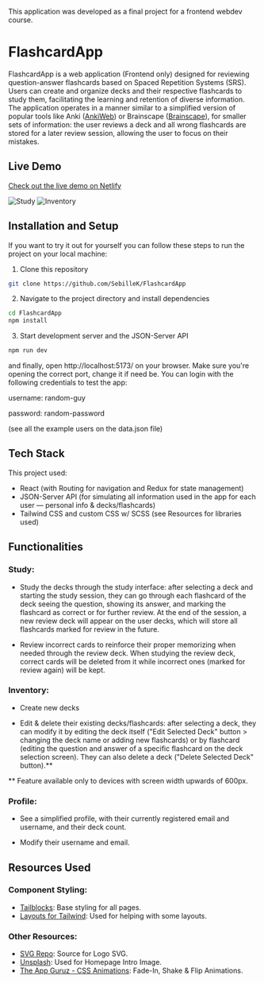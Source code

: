 This application was developed as a final project for a frontend webdev course.

# FlashcardApp

FlashcardApp is a web application (Frontend only) designed for reviewing question-answer flashcards based on Spaced Repetition Systems (SRS). Users can create and organize decks and their respective flashcards to study them, facilitating the learning and retention of diverse information. The application operates in a manner similar to a simplified version of popular tools like Anki ([AnkiWeb](https://apps.ankiweb.net/)) or Brainscape ([Brainscape](https://www.brainscape.com/)), for smaller sets of information: the user reviews a deck and all wrong flashcards are stored for a later review session, allowing the user to focus on their mistakes.

## Live Demo

[Check out the live demo on Netlify](https://netlify-deploy--taupe-kataifi-04ce4d.netlify.app/login)


![Study](demo1.gif)
![Inventory](demo2.gif)


## Installation and Setup

If you want to try it out for yourself you can follow these steps to run the project on your local machine:

1. Clone this repository

```bash
git clone https://github.com/SebilleK/FlashcardApp
```

2. Navigate to the project directory and install dependencies

```bash
cd FlashcardApp
npm install
```

3. Start development server and the JSON-Server API

```bash
npm run dev
```

and finally, open http://localhost:5173/ on your browser. Make sure you're opening the correct port, change it if need be.
You can login with the following credentials to test the app:

username: random-guy

password: random-password

(see all the example users on the data.json file)

## Tech Stack

This project used:

- React (with Routing for navigation and Redux for state management)
- JSON-Server API (for simulating all information used in the app for each user — personal info & decks/flashcards)
- Tailwind CSS and custom CSS w/ SCSS (see Resources for libraries used)

## Functionalities

### Study:

- Study the decks through the study interface: after selecting a deck and starting the study session, they can go through each flashcard of the deck seeing the question, showing its answer, and marking the flashcard as correct or for further review. At the end of the session, a new review deck will appear on the user decks, which will store all flashcards marked for review in the future.

- Review incorrect cards to reinforce their proper memorizing when needed through the review deck. When studying the review deck, correct cards will be deleted from it while incorrect ones (marked for review again) will be kept.

### Inventory:

- Create new decks

- Edit & delete their existing decks/flashcards: after selecting a deck, they can modify it by editing the deck itself ("Edit Selected Deck" button > changing the deck name or adding new flashcards) or by flashcard (editing the question and answer of a specific flashcard on the deck selection screen). They can also delete a deck ("Delete Selected Deck" button).\*\*

\*\* Feature available only to devices with screen width upwards of 600px.

### Profile:

- See a simplified profile, with their currently registered email and username, and their deck count.

- Modify their username and email.

## Resources Used

### Component Styling:

- [Tailblocks](https://tailblocks.cc/): Base styling for all pages.
- [Layouts for Tailwind](https://layoutsfortailwind.lalokalabs.dev/): Used for helping with some layouts.

### Other Resources:

- [SVG Repo](https://www.svgrepo.com/): Source for Logo SVG.
- [Unsplash](https://unsplash.com/): Used for Homepage Intro Image.
- [The App Guruz - CSS Animations](https://www.theappguruz.com/tag-tools/web/CSSAnimations/): Fade-In, Shake & Flip Animations.
